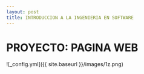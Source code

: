 ```yaml
---
layout: post
title: INTRODUCCION A LA INGENIERIA EN SOFTWARE
---
```


# PROYECTO: PAGINA WEB

![_config.yml]({{ site.baseurl }}/images/1z.png)
